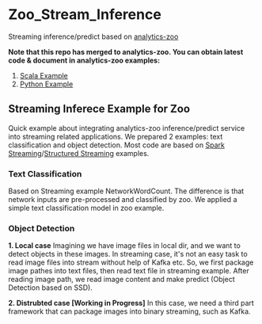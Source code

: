 # Zoo_Stream_Inference
Streaming inference/predict based on [analytics-zoo](https://github.com/intel-analytics/analytics-zoo)

**Note that this repo has merged to analytics-zoo. You can obtain latest code & document in analytics-zoo examples:**

1. [Scala Example](https://github.com/intel-analytics/analytics-zoo/tree/master/zoo/src/main/scala/com/intel/analytics/zoo/examples/streaming)
2. [Python Example](https://github.com/intel-analytics/analytics-zoo/tree/master/pyzoo/zoo/examples/streaming)

## Streaming Inferece Example for Zoo
Quick example about integrating analytics-zoo inference/predict service into streaming related applications. We prepared 2 examples: text classification and object detection. Most code are based on [Spark Streaming](https://spark.apache.org/docs/2.2.0/streaming-programming-guide.html)/[Structured Streaming](https://spark.apache.org/docs/latest/structured-streaming-programming-guide.html) examples.

### Text Classification
Based on Streaming example NetworkWordCount. The difference is that network inputs are pre-processed and classified by zoo. We applied a simple text classification model in zoo example.


### Object Detection
**1. Local case**
Imagining we have image files in local dir, and we want to detect objects in these images. In streaming case, it's not an easy task to read image files into stream without help of Kafka etc. So, we first package image pathes into text files, then read text file in streaming example. After reading image path, we read image content and make predict (Object Detection based on SSD).

**2. Distrubted case [Working in Progress]**
In this case, we need a third part framework that can package images into binary streaming, such as Kafka.
